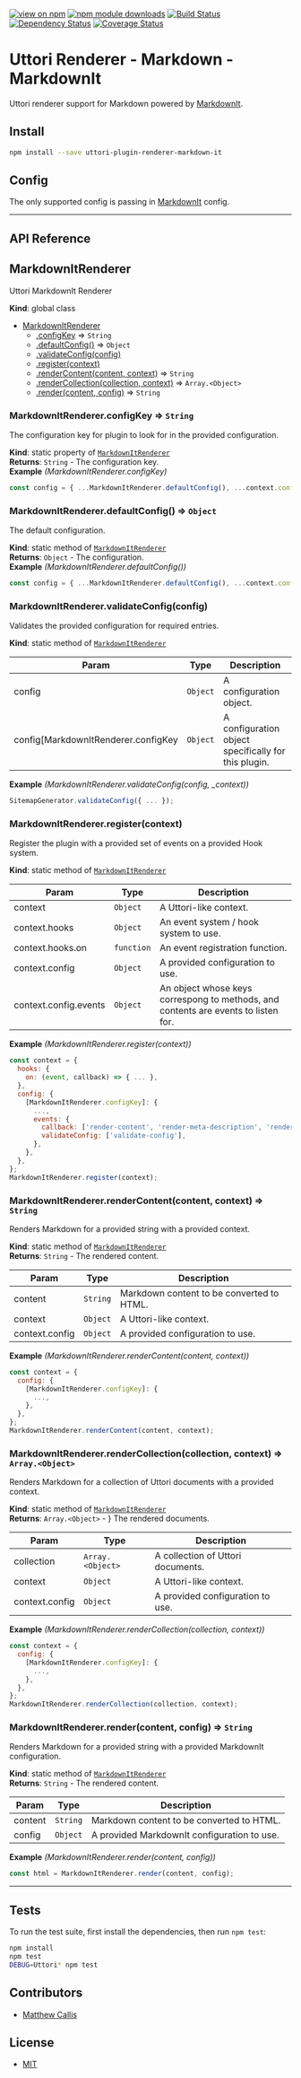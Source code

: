 [![view on npm](http://img.shields.io/npm/v/uttori-plugin-renderer-markdown-it.svg)](https://www.npmjs.org/package/uttori-plugin-renderer-markdown-it)
[![npm module downloads](http://img.shields.io/npm/dt/uttori-plugin-renderer-markdown-it.svg)](https://www.npmjs.org/package/uttori-plugin-renderer-markdown-it)
[![Build Status](https://travis-ci.org/uttori/uttori-plugin-renderer-markdown-it.svg?branch=master)](https://travis-ci.org/uttori/uttori-plugin-renderer-markdown-it)
[![Dependency Status](https://david-dm.org/uttori/uttori-plugin-renderer-markdown-it.svg)](https://david-dm.org/uttori/uttori-plugin-renderer-markdown-it)
[![Coverage Status](https://coveralls.io/repos/uttori/uttori-plugin-renderer-markdown-it/badge.svg?branch=master)](https://coveralls.io/r/uttori/uttori-plugin-renderer-markdown-it?branch=master)

# Uttori Renderer - Markdown - MarkdownIt

Uttori renderer support for Markdown powered by [MarkdownIt](https://markdown-it.github.io/).

## Install

```bash
npm install --save uttori-plugin-renderer-markdown-it
```

## Config

The only supported config is passing in [MarkdownIt](https://github.com/markdown-it/markdown-it#init-with-presets-and-options) config.

* * *

## API Reference

<a name="MarkdownItRenderer"></a>

## MarkdownItRenderer
Uttori MarkdownIt Renderer

**Kind**: global class  

* [MarkdownItRenderer](#MarkdownItRenderer)
    * [.configKey](#MarkdownItRenderer.configKey) ⇒ <code>String</code>
    * [.defaultConfig()](#MarkdownItRenderer.defaultConfig) ⇒ <code>Object</code>
    * [.validateConfig(config)](#MarkdownItRenderer.validateConfig)
    * [.register(context)](#MarkdownItRenderer.register)
    * [.renderContent(content, context)](#MarkdownItRenderer.renderContent) ⇒ <code>String</code>
    * [.renderCollection(collection, context)](#MarkdownItRenderer.renderCollection) ⇒ <code>Array.&lt;Object&gt;</code>
    * [.render(content, config)](#MarkdownItRenderer.render) ⇒ <code>String</code>

<a name="MarkdownItRenderer.configKey"></a>

### MarkdownItRenderer.configKey ⇒ <code>String</code>
The configuration key for plugin to look for in the provided configuration.

**Kind**: static property of [<code>MarkdownItRenderer</code>](#MarkdownItRenderer)  
**Returns**: <code>String</code> - The configuration key.  
**Example** *(MarkdownItRenderer.configKey)*  
```js
const config = { ...MarkdownItRenderer.defaultConfig(), ...context.config[MarkdownItRenderer.configKey] };
```
<a name="MarkdownItRenderer.defaultConfig"></a>

### MarkdownItRenderer.defaultConfig() ⇒ <code>Object</code>
The default configuration.

**Kind**: static method of [<code>MarkdownItRenderer</code>](#MarkdownItRenderer)  
**Returns**: <code>Object</code> - The configuration.  
**Example** *(MarkdownItRenderer.defaultConfig())*  
```js
const config = { ...MarkdownItRenderer.defaultConfig(), ...context.config[MarkdownItRenderer.configKey] };
```
<a name="MarkdownItRenderer.validateConfig"></a>

### MarkdownItRenderer.validateConfig(config)
Validates the provided configuration for required entries.

**Kind**: static method of [<code>MarkdownItRenderer</code>](#MarkdownItRenderer)  

| Param | Type | Description |
| --- | --- | --- |
| config | <code>Object</code> | A configuration object. |
| config[MarkdownItRenderer.configKey | <code>Object</code> | A configuration object specifically for this plugin. |

**Example** *(MarkdownItRenderer.validateConfig(config, _context))*  
```js
SitemapGenerator.validateConfig({ ... });
```
<a name="MarkdownItRenderer.register"></a>

### MarkdownItRenderer.register(context)
Register the plugin with a provided set of events on a provided Hook system.

**Kind**: static method of [<code>MarkdownItRenderer</code>](#MarkdownItRenderer)  

| Param | Type | Description |
| --- | --- | --- |
| context | <code>Object</code> | A Uttori-like context. |
| context.hooks | <code>Object</code> | An event system / hook system to use. |
| context.hooks.on | <code>function</code> | An event registration function. |
| context.config | <code>Object</code> | A provided configuration to use. |
| context.config.events | <code>Object</code> | An object whose keys correspong to methods, and contents are events to listen for. |

**Example** *(MarkdownItRenderer.register(context))*  
```js
const context = {
  hooks: {
    on: (event, callback) => { ... },
  },
  config: {
    [MarkdownItRenderer.configKey]: {
      ...,
      events: {
        callback: ['render-content', 'render-meta-description', 'render-search-results'],
        validateConfig: ['validate-config'],
      },
    },
  },
};
MarkdownItRenderer.register(context);
```
<a name="MarkdownItRenderer.renderContent"></a>

### MarkdownItRenderer.renderContent(content, context) ⇒ <code>String</code>
Renders Markdown for a provided string with a provided context.

**Kind**: static method of [<code>MarkdownItRenderer</code>](#MarkdownItRenderer)  
**Returns**: <code>String</code> - The rendered content.  

| Param | Type | Description |
| --- | --- | --- |
| content | <code>String</code> | Markdown content to be converted to HTML. |
| context | <code>Object</code> | A Uttori-like context. |
| context.config | <code>Object</code> | A provided configuration to use. |

**Example** *(MarkdownItRenderer.renderContent(content, context))*  
```js
const context = {
  config: {
    [MarkdownItRenderer.configKey]: {
      ...,
    },
  },
};
MarkdownItRenderer.renderContent(content, context);
```
<a name="MarkdownItRenderer.renderCollection"></a>

### MarkdownItRenderer.renderCollection(collection, context) ⇒ <code>Array.&lt;Object&gt;</code>
Renders Markdown for a collection of Uttori documents with a provided context.

**Kind**: static method of [<code>MarkdownItRenderer</code>](#MarkdownItRenderer)  
**Returns**: <code>Array.&lt;Object&gt;</code> - } The rendered documents.  

| Param | Type | Description |
| --- | --- | --- |
| collection | <code>Array.&lt;Object&gt;</code> | A collection of Uttori documents. |
| context | <code>Object</code> | A Uttori-like context. |
| context.config | <code>Object</code> | A provided configuration to use. |

**Example** *(MarkdownItRenderer.renderCollection(collection, context))*  
```js
const context = {
  config: {
    [MarkdownItRenderer.configKey]: {
      ...,
    },
  },
};
MarkdownItRenderer.renderCollection(collection, context);
```
<a name="MarkdownItRenderer.render"></a>

### MarkdownItRenderer.render(content, config) ⇒ <code>String</code>
Renders Markdown for a provided string with a provided MarkdownIt configuration.

**Kind**: static method of [<code>MarkdownItRenderer</code>](#MarkdownItRenderer)  
**Returns**: <code>String</code> - The rendered content.  

| Param | Type | Description |
| --- | --- | --- |
| content | <code>String</code> | Markdown content to be converted to HTML. |
| config | <code>Object</code> | A provided MarkdownIt configuration to use. |

**Example** *(MarkdownItRenderer.render(content, config))*  
```js
const html = MarkdownItRenderer.render(content, config);
```

* * *

## Tests

To run the test suite, first install the dependencies, then run `npm test`:

```bash
npm install
npm test
DEBUG=Uttori* npm test
```

## Contributors

* [Matthew Callis](https://github.com/MatthewCallis)

## License

* [MIT](LICENSE)
